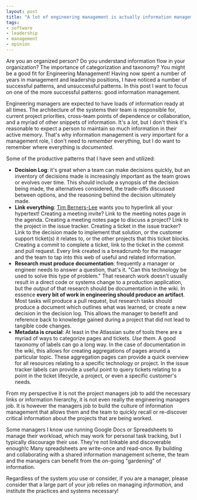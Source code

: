 ```yaml
---
layout: post
title: "A lot of engineering management is actually information management"
tags:
- software
- leadership
- management
- opinion
---
```


Are you an organized person? Do you understand information flow in your
organization? The importance of categorization and taxonomy? You might be a good
fit for Engineering Management! Having now spent a number of years in management
and leadership positions, I have noticed a number of successful patterns, and
unsuccessful patterns. In this post I want to focus on one of the more
successful patterns: good information management.

Engineering managers are expected to have loads of information ready 
at all times. The architecture of the systems their team is responsible for,
current project priorities, cross-team points of dependence or collaboration,
and a myriad of other snippets of information. It's a _lot_, but I don't think
it's reasonable to expect a person to maintain so much information in their
active memory. That's why information management is _very_ important for a
management role, I don't need to _remember_ everything, but I do want to
remember where everything is _documented_.

Some of the productive patterns that I have seen and utilized:

* **Decision Log**: it's great when a team can make decisions quickly, but an
  inventory of decisions made is increasingly important as the team grows or
  evolves over time. This should include a synopsis of the decision being made,
  the alternatives considered, the trade-offs discussed between options, and
  the reasoning behind the decision ultimately made.
* **Link everything**: [Tim
  Berners-Lee](https://en.wikipedia.org/wiki/Tim_Berners-Lee) wants you to
  hyperlink all your hypertext! Creating a meeting invite? Link to the meeting
  notes page in the agenda. Creating a meeting notes page to discuss a project?
  Link to the project in the issue tracker. Creating a ticket in the issue
  tracker? Link to the decision made to implement that solution, or the
  customer support ticket(s) it relates to, or the other projects that this
  ticket blocks. Creating a commit to complete a ticket, link to the ticket in
  the commit and pull request. Every link created is a breadcrumb for the
  manager and the team to tap into this web of useful and related information.
* **Research must produce documentation**: frequently a manager or engineer needs
  to answer a question, that's it. "Can this technology be used to solve this
  type of problem." That research work doesn't usually result in a direct code
  or systems change to a production application, but the _output_ of that
  research should be documentation in the wiki. In essence **every bit of work
  in engineering should produce an artifact**. Most tasks will produce a pull
  request, but research tasks should produce a document which outlines what was
  learned, or create a new decision in the decision log. This allows the
  manager to benefit and reference back to knowledge gained during a project
  that did not lead to tangible code changes.
* **Metadata is crucial**: At least in the Atlassian suite of tools there are a
  myriad of ways to categorize pages and tickets. _Use them_. A good taxonomy
  of labels can go a long way. In the case of documentation in the wiki, this
  allows for creating aggregations of pages around a particular topic. These
  aggregation pages can provide a quick overview for all resources relating to
  a specific technology or project. In the issue tracker labels can provide a
  useful point to query tickets relating to a point in the ticket lifecycle, a
  project, or even a specific customer's needs.


From my perspective it is not the project managers job to add the necessary
links or information hierarchy, it is not even really the engineering managers
job. It is however the managers job to build the culture of information
management that allows them and the team to quickly recall or re-discover
critical information about the projects that are being worked.


Some managers I know use running Google Docs or Spreadsheets to manage their
workload, which may work for personal task tracking, but I typically discourage
their use. They're not linkable and discoverable enough!c Many spreadsheets are
write-once and read-once. By building and collaborating with a shared
information management scheme, the team and the managers can benefit from the
on-going "gardening" of information.

Regardless of the system you use or consider, if you are a manager, please
consider that a large part of your job relies on managing _information_, and
institute the practices and systems necessary!

